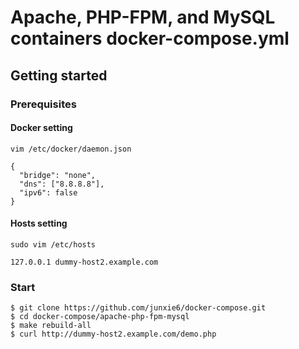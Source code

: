 # Apache, PHP-FPM, and MySQL containers docker-compose.yml

## Getting started

### Prerequisites

#### Docker setting

```
vim /etc/docker/daemon.json

{
  "bridge": "none",
  "dns": ["8.8.8.8"],
  "ipv6": false
}
```

#### Hosts setting

```
sudo vim /etc/hosts

127.0.0.1 dummy-host2.example.com
```

### Start

```
$ git clone https://github.com/junxie6/docker-compose.git
$ cd docker-compose/apache-php-fpm-mysql
$ make rebuild-all
$ curl http://dummy-host2.example.com/demo.php
```
